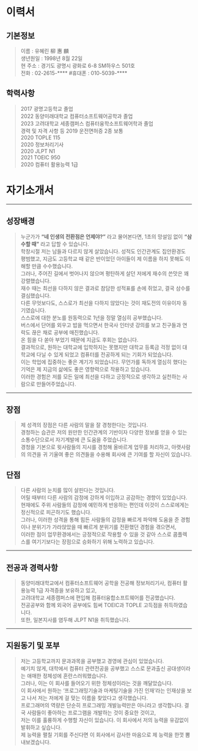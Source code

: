 # 이력서
## 기본정보<br>
> 이름 : 유혜린 柳 惠 麟<br>
> 생년원일 : 1998년 8월 22일<br>
> 현 주소 : 경기도 광명시 광화로 6-8 SM하우스 501호<br>
> 전화 : 02-2615-**** #휴대폰 : 010-5039-****
## 학력사항<br>
> 2017 광명고등학교 졸업<br>
2022 동양미래대학교 컴퓨터소프트웨어공학과 졸업<br>
2023 고려대학교 세종캠퍼스 컴퓨터융학소프트웨어학과 졸업<br>
> 경력 및 자격 사항 등
2019 운전면허증 2종 보통<br>
2020 TOPLE 115<br>
2020 정보처리기사<br>
2020 JLPT N1<br>
2021 TOEIC 950<br>
2020 컴퓨터 활용능력 1급<br>







# 자기소개서
----

## 성장배경
> 누군가가 **“네 인생의 전환점은 언제야?”** 라고 물어본다면, 1초의 망설임 없이 **“삼수할 때”** 라고 답할 수 있습니다.<br>
학창시절 저는 남들과 다르지 않게 살았습니다. 성적도 인간관계도 집안환경도 평범했고, 지금도 고등학교 때 같은 반이었던 아이들이 제 이름을 하지 못해도 이해할 만큼 수수했습니다.<br>
그러나, 주어진 길에서 벗어나지 않으며 평탄하게 살던 저에게 재수의 쓴맛은 꽤 강렬했습니다. <br>
재수 때는 최선을 다하지 않은 결과로 참담한 성적표를 손에 쥐었고, 결국 삼수를 결심했습니다.<br>
다른 무엇보다도, 스스로가 최선을 다하지 않았다는 것이 재도전의 이유이자 동기였습니다. <br>
스스로에 대한 분노를 원동력으로 1년을 정말 열심히 공부했습니다. <br>
버스에서 단어를 외우고 밥을 먹으면서 한국사 인터넷 강의를 보고 친구들과 연락도 끊은 채로 공부에 매진했습니다.<br>
온 힘을 다 쏟아 부었기 때문에 지금도 후회는 없습니다.<br> 
결과적으로, 원하는 대학교에 입학하지는 못했지만 대학교 등록금 걱정 없이 대학교에 다닐 수 있게 되었고 컴퓨터를 전공하게 되는 기회가 되었습니다.<br>
이는 학업에 집중하는 좋은 계기가 되었습니다. 무언가를 독하게 열심히 했다는 기억은 제 지금의 삶에도 좋은 영향력으로 작용하고 있습니다. <br>
이러한 경험은 저를 모든 일에 최선을 다하고 긍정적으로 생각하고 실천하는 사람으로 만들어주었습니다.<br>
----
## 장점
> 제 성격의 장점은 다른 사람의 말을 잘 경청한다는 것입니다. <br>
경청하는 습관은 저의 원만한 인간관계의 기반이자 다양한 정보를 얻을 수 있는 소통수단으로서 자기계발에 큰 도움을 주었습니다.<br>
경청을 기본으로 윗사람들의 지시를 경청해 올바르게 업무를 처리하고, 아랫사람의 의견을 귀 기울여 좋은 의견들을 수용해 회사에 큰 기여를 할 자신이 있습니다.<br>
## 단점
> 다른 사람의 눈치를 많이 살핀다는 것입니다. <br>
어릴 때부터 다른 사람의 감정에 강하게 이입하고 공감하는 경향이 있었습니다. <br>
현재에도 주위 사람들의 감정에 예민하게 반응하는 편인데 이것이 스스로에게는 정신적으로 피곤하기도 했습니다.<br>
그러나, 이러한 성격을 통해 힘든 사람들의 감정을 빠르게 파악해 도움을 준 경험이나 분위기가 가라앉았을 때 빠르게 분위기를 전환했던 경험을 겪으면서, <br>
이러한 점이 업무환경에서는 긍정적으로 작용할 수 있을 것 같아 스스로 콤플렉스를 여기기보다는 장점으로 승화하기 위해 노력하고 있습니다.<br>
----
## 전공과 경력사항
>동양미래대학교에서 컴퓨터소프트웨어 공학을 전공해 정보처리기사, 컴퓨터 활용능력 1급 자격증을 보유하고 있고, <br> 
고려대학교 세종캠퍼스에 편입해 컴퓨터융합소프트웨어를 전공했습니다. <br>
전공공부와 함께 외국어 공부에도 힘써 TOEIC과 TOPLE 고득점을 취득하였습니다. <br>
또한, 일본지사를 염두해 JLPT N1을 취득했습니다.
----
## 지원동기 및 포부
> 저는 고등학교까지 문과과목을 공부했고 경영에 관심이 있었습니다. <br>
예기치 않게, 대학에서 컴퓨터 관련전공을 공부했고 스스로 문과출신 공대생이라는 애매한 정체성에 혼란스러워했습니다. <br>
그러나, 이는 이 회사를 들어오기 위한 정체성이라는 것을 깨달았습니다. <br>
이 회사에서 원하는 ‘프로그래밍기술과 마케팅기술을 가진 인재’라는 인재상을 보고 나서 저는 저에게 걸 맞는 이름을 찾았다고 생각했습니다.<br>
프로그래머의 역량은 단순히 프로그래밍 개발능력만은 아니라고 생각합니다. 결국 사람들이 좋아하는 프로그램을 개발하는 것이 중요한 것이고,<br>
저는 이를 훌륭하게 수행할 자신이 있습니다. 이 회사에서 저의 능력을 유감없이 발휘하고 싶습니다.<br>
제 능력을 펼칠 기회를 주신다면 이 회사에서 감사한 마음으로 제 능력을 한껏 뽐내보겠습니다.<br>












































































